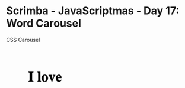 # Scrimba - JavaScriptmas - Day 17: Word Carousel

CSS Carousel

<img src="xmas-day-17.gif" alt="word carousel gif" width="350px" />